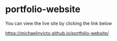 # portfolio-website

You can view the live site by clicking the link below

https://michaelinvicto.github.io/portfolio-website/
